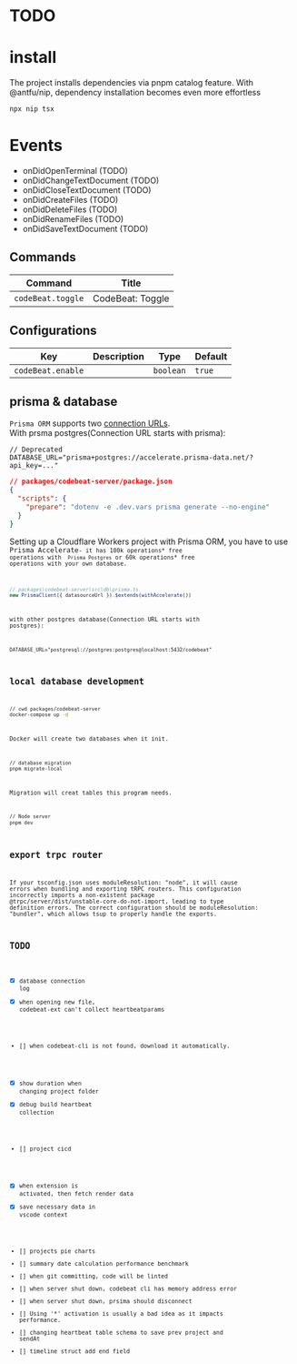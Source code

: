 # TODO
# install
The project installs dependencies via pnpm catalog feature. With @antfu/nip, dependency installation becomes even more effortless
```bash
npx nip tsx
```
# Events
- onDidOpenTerminal (TODO)
- onDidChangeTextDocument (TODO)
- onDidCloseTextDocument (TODO)
- onDidCreateFiles (TODO)
- onDidDeleteFiles (TODO)
- onDidRenameFiles (TODO)
- onDidSaveTextDocument (TODO)
## Commands

<!-- commands -->

| Command           | Title            |
| ----------------- | ---------------- |
| `codeBeat.toggle` | CodeBeat: Toggle |

<!-- commands -->

## Configurations

<!-- configs -->

| Key               | Description | Type      | Default |
| ----------------- | ----------- | --------- | ------- |
| `codeBeat.enable` |             | `boolean` | `true`  |

<!-- configs -->

## prisma & database
<code>Prisma ORM</code> supports two [connection URLs](https://www.prisma.io/docs/orm/reference/connection-urls).<br/>
With prsma postgres(Connection URL starts with prisma):
```env
// Deprecated
DATABASE_URL="prisma+postgres://accelerate.prisma-data.net/?api_key=..."
```
```json
// packages/codebeat-server/package.json
{
  "scripts": {
    "prepare": "dotenv -e .dev.vars prisma generate --no-engine"
  }
}
```
Setting up a Cloudflare Workers project with Prisma ORM, you have to use <code>Prisma Accelerate<code>- it has 100k operations* free operations with <code> Prisma Postgres</code> or 60k operations* free operations with your own database.
```ts
// packages\codebeat-server\src\db\prisma.ts
new PrismaClient({ datasourceUrl }).$extends(withAccelerate())
```
with other postgres database(Connection URL starts with postgres):
```env
DATABASE_URL="postgresql://postgres:postgres@localhost:5432/codebeat"
```

## local database development
```bash
// cwd packages/codebeat-server
docker-compose up -d
```
Docker will create two databases when it init.
```bash
// database migration
pnpm migrate-local
```
Migration will creat tables this program needs.
```bash
// Node server
pnpm dev
```
## export trpc router
If your tsconfig.json uses moduleResolution: "node", it will cause errors when bundling and exporting tRPC routers. This configuration incorrectly imports a non-existent package @trpc/server/dist/unstable-core-do-not-import, leading to type definition errors. The correct configuration should be moduleResolution: "bundler", which allows tsup to properly handle the exports.

## TODO
- [x] database connection log
- [x] when opening new file, codebeat-ext can't collect heartbeatparams
- [] when codebeat-cli is not found, download it automatically.
- [x] show duration when changing project folder
- [x] debug build heartbeat collection
- [] project cicd
- [x] when extension is activated, then fetch render data
- [x] save necessary data in vscode context
- [] projects pie charts
- [] summary date calculation performance benchmark
- [] when git committing, code will be linted
- [] when server shut down, codebeat cli has memory address error
- [] when server shut down, prsima should disconnect
- [] Using '*' activation is usually a bad idea as it impacts performance.
- [] changing heartbeat table schema to save prev project and sendAt
- [] timeline struct add end field
